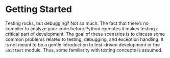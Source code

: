 # Getting Started

Testing rocks, but debugging? Not so much. The fact that there’s no compiler to analyze your code before Python executes it makes testing a critical part of development. The goal of these scenarios is to discuss some common problems related to testing, debugging, and exception handling. It is not meant to be a gentle introduction to test-driven development or the `unittest` module. Thus, some familiarity with testing concepts is assumed.